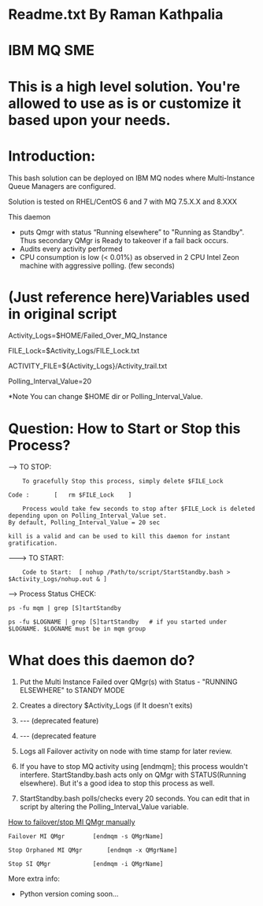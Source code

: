 # Readme.txt By Raman Kathpalia 
# IBM MQ SME

# This is a high level solution. You're allowed to use as is or customize it based upon your needs.

# Introduction:

This bash solution can be deployed on IBM MQ nodes where Multi-Instance Queue Managers are configured.

Solution is tested on RHEL/CentOS 6 and 7 with MQ 7.5.X.X and 8.XXX

This daemon 
-	puts Qmgr with status “Running elsewhere” to "Running as Standby". Thus secondary QMgr is Ready to takeover if a fail back occurs. 
-	Audits every activity performed
-	CPU consumption is low (< 0.01%) as observed in 2 CPU Intel Zeon machine with aggressive polling. (few seconds)


# (Just reference here)Variables used in original script 

Activity_Logs=$HOME/Failed_Over_MQ_Instance

FILE_Lock=$Activity_Logs/FILE_Lock.txt

ACTIVITY_FILE=${Activity_Logs}/Activity_trail.txt

Polling_Interval_Value=20

*Note You can change $HOME dir or Polling_Interval_Value.

# Question: How to Start or Stop this Process?

--> TO STOP:

        To gracefully Stop this process, simply delete $FILE_Lock

	Code :       [   rm $FILE_Lock    ]

        Process would take few seconds to stop after $FILE_Lock is deleted depending upon on Polling_Interval_Value set. 
	By default, Polling_Interval_Value = 20 sec

	kill is a valid and can be used to kill this daemon for instant gratification. 

---> TO START:

        Code to Start:  [ nohup /Path/to/script/StartStandby.bash > $Activity_Logs/nohup.out & ]

	

--> Process Status CHECK:

	ps -fu mqm | grep [S]tartStandby
	
	ps -fu $LOGNAME | grep [S]tartStandby	# if you started under $LOGNAME. $LOGNAME must be in mqm group
	

# What does this daemon do?


1.	Put the Multi Instance Failed over QMgr(s) with Status - "RUNNING ELSEWHERE" to STANDY MODE

2.	Creates a directory $Activity_Logs (if It doesn't exits)  

3. 	--- (deprecated feature)

4. 	--- (deprecated feature

5.	Logs all Failover activity on node with time stamp for later review.
	

6. 	If you have to stop MQ activity using [endmqm]; this process wouldn't interfere. StartStandby.bash acts only on QMgr with STATUS(Running elsewhere). But it's a good idea to stop this process as well.

7.	StartStandby.bash polls/checks every 20 seconds. You can edit that in script by altering the Polling_Interval_Value 	    variable.


[How to failover/stop MI QMgr manually]("https://www.ibm.com/support/knowledgecenter/en/SSFKSJ_7.5.0/com.ibm.mq.con.doc/q018330_.htm")

	Failover MI QMgr		[endmqm -s QMgrName]

	Stop Orphaned MI QMgr     	[endmqm -x QMgrName]

	Stop SI QMgr			[endmqm -i QMgrName]
	
More extra info:

* 	Python version coming soon...
